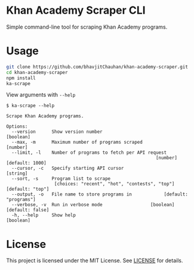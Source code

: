 # Khan Academy Scraper CLI

Simple command-line tool for scraping Khan Academy programs.

# Usage
```bash
git clone https://github.com/bhavjitChauhan/khan-academy-scraper.git
cd khan-academy-scraper
npm install
ka-scrape
```
View arguments with `--help`
```
$ ka-scrape --help

Scrape Khan Academy programs.

Options:
  --version      Show version number                                   [boolean]
  --max, -m      Maximum number of programs scraped                     [number]
  --limit, -l    Number of programs to fetch per API request
                                                        [number] [default: 1000]
  --cursor, -c   Specify starting API cursor                            [string]
  --sort, -s     Program list to scrape
                  [choices: "recent", "hot", "contests", "top"] [default: "top"]
  --output, -o   File name to store programs in            [default: "programs"]
  --verbose, -v  Run in verbose mode                  [boolean] [default: false]
  -h, --help     Show help                                             [boolean]
```

# License
This project is licensed under the MIT License. See [LICENSE](LICENSE) for details.

